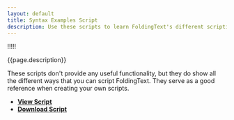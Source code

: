 ```yaml
---
layout: default
title: Syntax Examples Script
description: Use these scripts to learn FoldingText's different scripting syntaxes.
---
```

!!!!!

{{page.description}}

These scripts don't provide any useful functionality, but they do show all the different ways that you can script FoldingText. They serve as a good reference when creating your own scripts.

- [**View Script**](https://gist.github.com/4074142)
- [**Download Script**](https://gist.github.com/gists/4074142/download)
